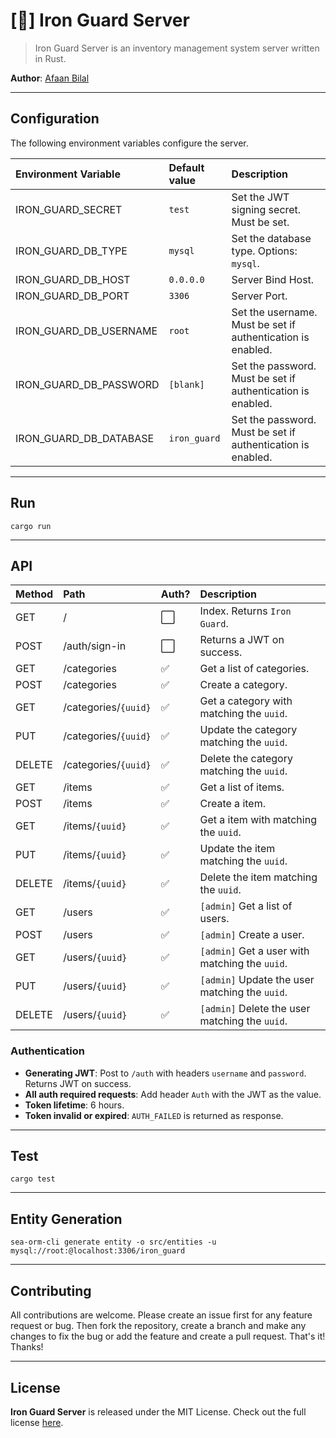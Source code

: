 [🚧] Iron Guard Server
=======================

> Iron Guard Server is an inventory management system server written in Rust.

**Author**: [Afaan Bilal](https://afaan.dev)

---

## Configuration
The following environment variables configure the server.

| Environment Variable   | Default value | Description                                                 |
| :--------------------- | :------------ | :---------------------------------------------------------- |
| IRON_GUARD_SECRET      | `test`        | Set the JWT signing secret. Must be set.                    |
| IRON_GUARD_DB_TYPE     | `mysql`       | Set the database type. Options: `mysql`.                    |
| IRON_GUARD_DB_HOST     | `0.0.0.0`     | Server Bind Host.                                           |
| IRON_GUARD_DB_PORT     | `3306`        | Server Port.                                                |
| IRON_GUARD_DB_USERNAME | `root`        | Set the username. Must be set if authentication is enabled. |
| IRON_GUARD_DB_PASSWORD | `[blank]`     | Set the password. Must be set if authentication is enabled. |
| IRON_GUARD_DB_DATABASE | `iron_guard`  | Set the password. Must be set if authentication is enabled. |

---

## Run
````
cargo run
````

---

## API

| Method | Path                 | Auth? | Description                                    |
| :----- | :------------------- | :---- | :--------------------------------------------- |
| GET    | /                    | ⬜     | Index. Returns `Iron Guard`.                   |
| POST   | /auth/sign-in        | ⬜     | Returns a JWT on success.                      |
| GET    | /categories          | ✅     | Get a list of categories.                      |
| POST   | /categories          | ✅     | Create a category.                             |
| GET    | /categories/`{uuid}` | ✅     | Get a category with matching the `uuid`.       |
| PUT    | /categories/`{uuid}` | ✅     | Update the category matching the `uuid`.       |
| DELETE | /categories/`{uuid}` | ✅     | Delete the category matching the `uuid`.       |
| GET    | /items               | ✅     | Get a list of items.                           |
| POST   | /items               | ✅     | Create a item.                                 |
| GET    | /items/`{uuid}`      | ✅     | Get a item with matching the `uuid`.           |
| PUT    | /items/`{uuid}`      | ✅     | Update the item matching the `uuid`.           |
| DELETE | /items/`{uuid}`      | ✅     | Delete the item matching the `uuid`.           |
| GET    | /users               | ✅     | `[admin]` Get a list of users.                 |
| POST   | /users               | ✅     | `[admin]` Create a user.                       |
| GET    | /users/`{uuid}`      | ✅     | `[admin]` Get a user with matching the `uuid`. |
| PUT    | /users/`{uuid}`      | ✅     | `[admin]` Update the user matching the `uuid`. |
| DELETE | /users/`{uuid}`      | ✅     | `[admin]` Delete the user matching the `uuid`. |

### Authentication
- **Generating JWT**: Post to `/auth` with headers `username` and `password`. Returns JWT on success.
- **All auth required requests**: Add header `Auth` with the JWT as the value.
- **Token lifetime**: 6 hours.
- **Token invalid or expired**: `AUTH_FAILED` is returned as response.

---
## Test
````
cargo test
````

---

## Entity Generation
````
sea-orm-cli generate entity -o src/entities -u mysql://root:@localhost:3306/iron_guard
````

---

## Contributing
All contributions are welcome. Please create an issue first for any feature request
or bug. Then fork the repository, create a branch and make any changes to fix the bug
or add the feature and create a pull request. That's it!
Thanks!

---

## License
**Iron Guard Server** is released under the MIT License.
Check out the full license [here](LICENSE).
